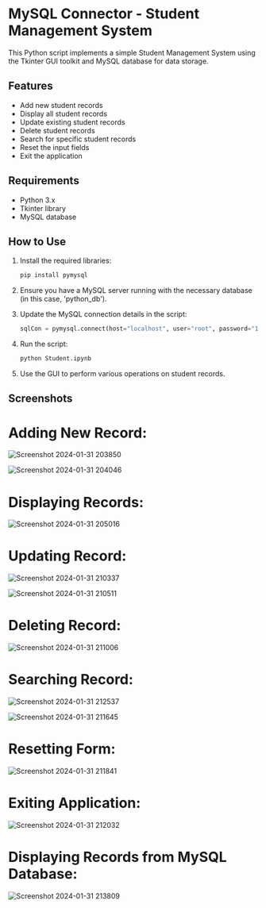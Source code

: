 # MySQL Connector - Student Management System
This Python script implements a simple Student Management System using the Tkinter GUI toolkit and MySQL database for data storage.

## Features
- Add new student records
- Display all student records
- Update existing student records
- Delete student records
- Search for specific student records
- Reset the input fields
- Exit the application

## Requirements
- Python 3.x
- Tkinter library
- MySQL database

## How to Use

1. Install the required libraries:

   ```bash
   pip install pymysql
   ```

2. Ensure you have a MySQL server running with the necessary database (in this case, 'python_db').

3. Update the MySQL connection details in the script:

   ```python
   sqlCon = pymysql.connect(host="localhost", user="root", password="123456", database="python_db")
   ```

4. Run the script:

   ```bash
   python Student.ipynb
   ```

5. Use the GUI to perform various operations on student records.

## Screenshots
# Adding New Record:

![Screenshot 2024-01-31 203850](https://github.com/Priyavarshan/Student-Management-System/assets/110277933/6b1e17d5-71a2-4354-983a-2a8321babdb6)

![Screenshot 2024-01-31 204046](https://github.com/Priyavarshan/Student-Management-System/assets/110277933/e9226e47-b17c-4993-a9a7-1ecd48d8a04f)

# Displaying Records:

![Screenshot 2024-01-31 205016](https://github.com/Priyavarshan/Student-Management-System/assets/110277933/38cc04f2-59b7-469a-87d1-6ac7d6fed1e1)

# Updating Record:

![Screenshot 2024-01-31 210337](https://github.com/Priyavarshan/Student-Management-System/assets/110277933/c698bbdd-b331-436d-8a28-e3c170b7eaa6)

![Screenshot 2024-01-31 210511](https://github.com/Priyavarshan/Student-Management-System/assets/110277933/abbf26d4-bb2f-4cea-953a-04183060aaed)

# Deleting Record:

![Screenshot 2024-01-31 211006](https://github.com/Priyavarshan/Student-Management-System/assets/110277933/d2c8bb73-9423-4eac-8d93-c2e522d6d181)

# Searching Record:

![Screenshot 2024-01-31 212537](https://github.com/Priyavarshan/Student-Management-System/assets/110277933/7259f383-9e5c-41c1-acf4-f3c8250069cb)

![Screenshot 2024-01-31 211645](https://github.com/Priyavarshan/Student-Management-System/assets/110277933/4d1b0cea-2d52-4028-af36-ea1c181b223c)

# Resetting Form:

![Screenshot 2024-01-31 211841](https://github.com/Priyavarshan/Student-Management-System/assets/110277933/bd8302f0-e907-44d9-9562-bea887e0e61c)

# Exiting Application:

![Screenshot 2024-01-31 212032](https://github.com/Priyavarshan/Student-Management-System/assets/110277933/ed076b45-c670-40b4-80d2-a929ae02b6a5)

# Displaying Records from MySQL Database:

![Screenshot 2024-01-31 213809](https://github.com/Priyavarshan/Student-Management-System/assets/110277933/4bc3ee45-7c0a-4af7-95f2-0e5d6a9242e6)
